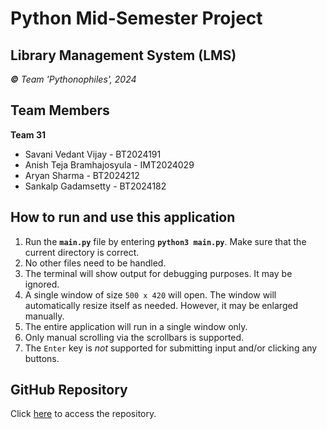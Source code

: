 Python Mid-Semester Project
===========================

Library Management System (LMS)
-------------------------------

_**©** Team 'Pythonophiles', 2024_

## Team Members
**Team 31**
* Savani Vedant Vijay      - BT2024191
* Anish Teja Bramhajosyula - IMT2024029
* Aryan Sharma             - BT2024212
* Sankalp Gadamsetty       - BT2024182

## How to run and use this application
1. Run the **`main.py`** file by entering **`python3 main.py`**. Make sure that the current directory is correct.
2. No other files need to be handled.
3. The terminal will show output for debugging purposes. It may be ignored.
4. A single window of size `500 x 420` will open. The window will automatically resize itself as needed. However, it may be enlarged manually.
5. The entire application will run in a single window only.
6. Only manual scrolling via the scrollbars is supported.
7. The `Enter` key is _not_ supported for submitting input and/or clicking any buttons.

## GitHub Repository
Click [here](https://github.com/Vedant-Savani/Python_M_Sem_1_24) to access the repository.

